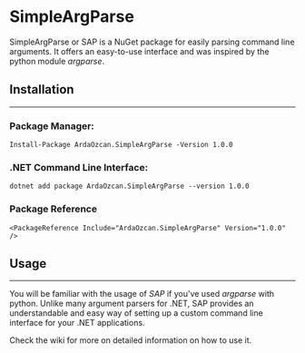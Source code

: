 # SimpleArgParse
SimpleArgParse or SAP is a NuGet package for easily parsing command line arguments. It offers an easy-to-use interface  and was inspired by the python module *argparse*.

## Installation
---
### Package Manager:
`Install-Package ArdaOzcan.SimpleArgParse -Version 1.0.0`
### .NET Command Line Interface:
`dotnet add package ArdaOzcan.SimpleArgParse --version 1.0.0`
### Package Reference
`<PackageReference Include="ArdaOzcan.SimpleArgParse" Version="1.0.0" />`

## Usage
---
You will be familiar with the usage of *SAP* if you've used *argparse* with python. Unlike many argument parsers for .NET, SAP provides an understandable and easy way of setting up a custom command line interface for your .NET applications.

Check the wiki for more on detailed information on how to use it.